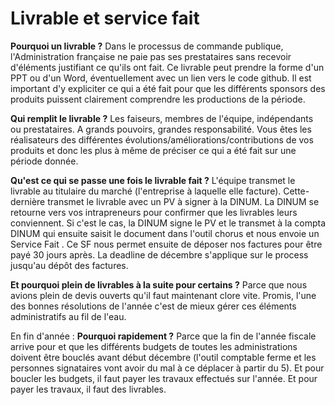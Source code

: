 # Livrable et service fait

**Pourquoi un livrable ?** Dans le processus de commande publique, l'Administration française ne paie pas ses prestataires sans recevoir d'éléments justifiant ce qu'ils ont fait. Ce livrable peut prendre la forme d'un PPT ou d'un Word, éventuellement avec un lien vers le code github. Il est important d'y expliciter ce qui a été fait pour que les différents sponsors des produits puissent clairement comprendre les productions de la période.

**Qui remplit le livrable ?** Les faiseurs, membres de l'équipe, indépendants ou prestataires. A grands pouvoirs, grandes responsabilité. Vous êtes les réalisateurs des différentes évolutions/améliorations/contributions de vos produits et donc les plus à même de préciser ce qui a été fait sur une période donnée.

**Qu'est ce qui se passe une fois le livrable fait ?** L'équipe transmet le livrable au titulaire du marché \(l'entreprise à laquelle elle facture\). Cette-dernière transmet le livrable avec un PV à signer à la DINUM. La DINUM se retourne vers vos intrapreneurs pour confirmer que les livrables leurs conviennent. Si c'est le cas, la DINUM signe le PV et le transmet à la compta DINUM qui ensuite saisit le document dans l'outil chorus et nous envoie un Service Fait . Ce SF nous permet ensuite de déposer nos factures pour être payé 30 jours après. La deadline de décembre s'applique sur le process jusqu'au dépôt des factures.

**Et pourquoi plein de livrables à la suite pour certains ?** Parce que nous avions plein de devis ouverts qu'il faut maintenant clore vite. Promis, l'une des bonnes résolutions de l'année c'est de mieux gérer ces éléments administratifs au fil de l'eau.

En fin d'année : **Pourquoi rapidement ?** Parce que la fin de l'année fiscale arrive pour et que les différents budgets de toutes les administrations doivent être bouclés avant début décembre \(l'outil comptable ferme et les personnes signataires vont avoir du mal à ce déplacer à partir du 5\). Et pour boucler les budgets, il faut payer les travaux effectués sur l'année. Et pour payer les travaux, il faut des livrables.

